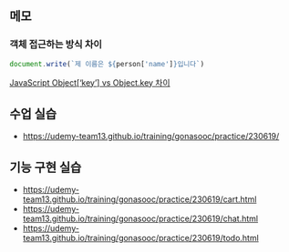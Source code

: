 ## 메모

### 객체 접근하는 방식 차이

```jsx
document.write(`제 이름은 ${person['name']}입니다`)
```

[JavaScript Object[‘key’] vs Object.key 차이](https://medium.com/sjk5766/javascript-object-key-vs-object-key-차이-3c21eb49b763)

## 수업 실습

- https://udemy-team13.github.io/training/gonasooc/practice/230619/

## 기능 구현 실습

- https://udemy-team13.github.io/training/gonasooc/practice/230619/cart.html
- https://udemy-team13.github.io/training/gonasooc/practice/230619/chat.html
- https://udemy-team13.github.io/training/gonasooc/practice/230619/todo.html
